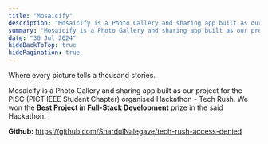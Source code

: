 ```yaml
---
title: "Mosaicify"
description: "Mosaicify is a Photo Gallery and sharing app built as our project for the PISC (PICT IEEE Student Chapter) organised Hackathon - Tech Rush."
summary: "Mosaicify is a Photo Gallery and sharing app built as our project for the PISC (PICT IEEE Student Chapter) organised Hackathon - Tech Rush."
date: "30 Jul 2024"
hideBackToTop: true
hidePagination: true
---
```


Where every picture tells a thousand stories.

Mosaicify is a Photo Gallery and sharing app built as our project for the PISC (PICT IEEE Student Chapter) organised Hackathon - Tech Rush.
We won the **Best Project in Full-Stack Development** prize in the said Hackathon.

**Github:** https://github.com/ShardulNalegave/tech-rush-access-denied